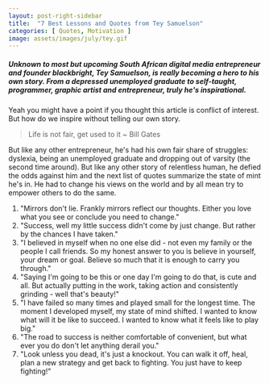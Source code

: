 ```yaml
---
layout: post-right-sidebar
title:  "7 Best Lessons and Quotes from Tey Samuelson"
categories: [ Quotes, Motivation ]
image: assets/images/july/tey.gif
---
```


##### Unknown to most but upcoming South African digital media entrepreneur and founder blackbright, Tey Samuelson, is really becoming a hero to his own story. From a depressed unemployed graduate to self-taught, programmer, graphic artist and entrepreneur, truly he's inspirational.
Yeah you might have a point if you thought this article is conflict of interest. But how do we inspire without telling our own story.

> Life is not fair, get used to it ~ Bill Gates

But like any other entrepreneur, he's had his own fair share of struggles: dyslexia, being an unemployed graduate and dropping out of varsity (the second time around). But like any other story of relentless human, he defied the odds against him and the next list of quotes summarize the state of mint he's in. He had to change his views on the world and by all mean try to empower others to do the same.

1. "Mirrors don't lie. Frankly mirrors reflect our thoughts. Either you love what you see or conclude you need to change."
2. "Success, well my little success didn't come by just change. But rather by the chances I have taken."
3. "I believed in myself when no one else did - not even my family or the people I call friends. So my honest answer to you is believe in yourself, your dream or goal. Believe so much that it is enough to carry you through."
4. "Saying I'm going to be this or one day I'm going to do that, is cute and all. But actually putting in the work, taking action and consistently grinding - well that's beauty!"
5. "I have failed so many times and played small for the longest time. The moment I developed myself, my state of mind shifted. I wanted to know what will it be like to succeed. I wanted to know what it feels like to play big."
6. "The road to success is neither comfortable of convenient, but what ever you do don't let anything derail you."
7. "Look unless you dead, it's just a knockout. You can walk it off, heal, plan a new strategy and get back to fighting. You just have to keep fighting!"